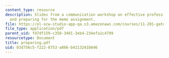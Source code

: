 ```yaml
---
content_type: resource
description: Slides from a communication workshop on effective professional writing
  and preparing for the memo assignment.
file: https://ol-ocw-studio-app-qa.s3.amazonaws.com/courses/11-201-gateway-planning-action-fall-2007/03d756c5f2228753a866b4213241b646_preparing.pdf
file_type: application/pdf
parent_uid: fd7df159-c358-3481-3eb4-234efa1c4799
resourcetype: Document
title: preparing.pdf
uid: 03d756c5-f222-8753-a866-b4213241b646
---
```

